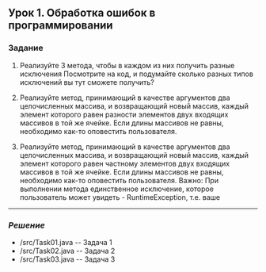 ## Урок 1. Обработка ошибок в программировании
### Задание

1. Реализуйте 3 метода, чтобы в каждом из них получить разные исключения Посмотрите на код, и подумайте сколько разных типов исключений вы тут сможете получить?


2. Реализуйте метод, принимающий в качестве аргументов два целочисленных массива, и возвращающий новый массив, каждый элемент которого равен разности элементов двух входящих массивов в той же ячейке. Если длины массивов не равны, необходимо как-то оповестить пользователя.


3. Реализуйте метод, принимающий в качестве аргументов два целочисленных массива, и возвращающий новый массив, каждый элемент которого равен частному элементов двух входящих массивов в той же ячейке. Если длины массивов не равны, необходимо как-то оповестить пользователя. Важно: При выполнении метода единственное исключение, которое пользователь может увидеть - RuntimeException, т.е. ваше

___
### _Решение_

* /src/Task01.java -- Задача 1 
* /src/Task02.java -- Задача 2
* /src/Task03.java -- Задача 3